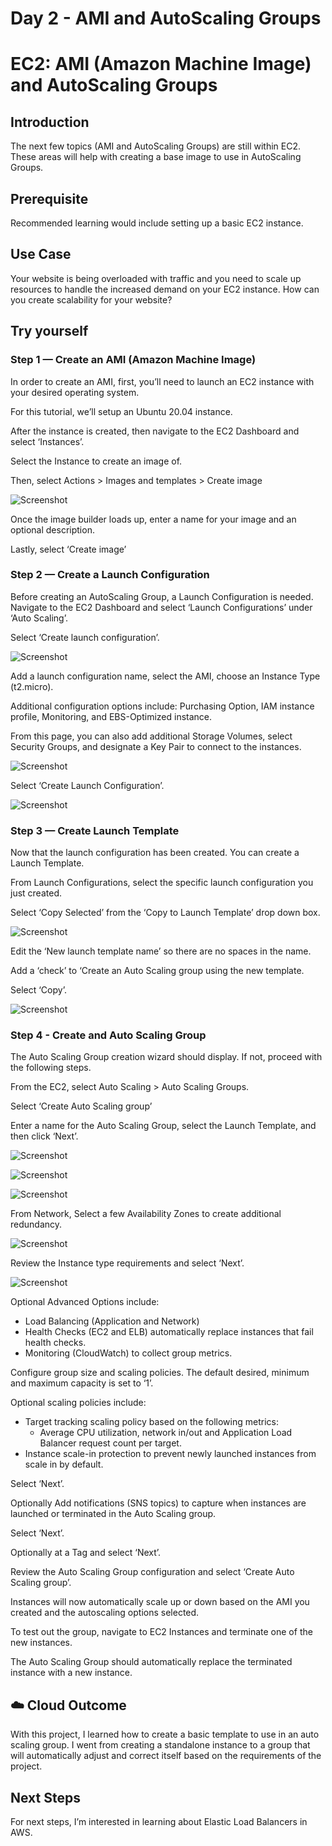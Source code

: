 # Day 2 - AMI and AutoScaling Groups

# EC2: AMI (Amazon Machine Image) and AutoScaling Groups

## Introduction

The next few topics (AMI and AutoScaling Groups) are still within EC2. These areas will help with creating a base image to use in AutoScaling Groups.

## Prerequisite

Recommended learning would include setting up a basic EC2 instance.

## Use Case

Your website is being overloaded with traffic and you need to scale up resources to handle the increased demand on your EC2 instance. How can you create scalability for your website?

## Try yourself

### Step 1 — Create an AMI (Amazon Machine Image)

In order to create an AMI, first, you’ll need to launch an EC2 instance with your desired operating system. 

For this tutorial, we’ll setup an Ubuntu 20.04 instance. 

After the instance is created, then navigate to the EC2 Dashboard and select ‘Instances’.

Select the Instance to create an image of.

Then, select Actions > Images and templates > Create image

![Screenshot](https://destiny-jump-4a2.notion.site/image/https%3A%2F%2Fs3-us-west-2.amazonaws.com%2Fsecure.notion-static.com%2Fd5b7ec90-4789-469f-8ea1-b6a356de0a8d%2FUntitled.png?table=block&id=8c252bda-c4e4-4ec4-b5c1-5d6710585b8b&spaceId=33b16dcc-d006-4ad9-8f62-15abd9fafc7f&width=2000&userId=&cache=v2)

Once the image builder loads up, enter a name for your image and an optional description.

Lastly, select ‘Create image’

### Step 2 — Create a Launch Configuration

Before creating an AutoScaling Group, a Launch Configuration is needed. Navigate to the EC2 Dashboard and select ‘Launch Configurations’ under ‘Auto Scaling’.

Select ‘Create launch configuration’. 

![Screenshot](https://destiny-jump-4a2.notion.site/image/https%3A%2F%2Fs3-us-west-2.amazonaws.com%2Fsecure.notion-static.com%2Fac088c18-a243-4d53-9e22-901bec76757f%2FUntitled.png?table=block&id=1815365c-a3c3-4f04-94c9-599ad93865a3&spaceId=33b16dcc-d006-4ad9-8f62-15abd9fafc7f&width=2000&userId=&cache=v2)

Add a launch configuration name, select the AMI, choose an Instance Type (t2.micro).

Additional configuration options include: Purchasing Option, IAM instance profile, Monitoring, and EBS-Optimized instance.

From this page, you can also add additional Storage Volumes, select Security Groups, and designate a Key Pair to connect to the instances.

![Screenshot](![image](https://user-images.githubusercontent.com/44533500/151673646-0790b70a-085a-4dfd-b609-5369d9e40941.png))

Select ‘Create Launch Configuration’.

![Screenshot](https://destiny-jump-4a2.notion.site/image/https%3A%2F%2Fs3-us-west-2.amazonaws.com%2Fsecure.notion-static.com%2F67e83ea9-8e4b-495f-85c1-2b9f4e08d574%2FUntitled.png?table=block&id=121c8282-5f49-45e7-ba01-435bd86c5996&spaceId=33b16dcc-d006-4ad9-8f62-15abd9fafc7f&width=2000&userId=&cache=v2)

### Step 3 — Create Launch Template

Now that the launch configuration has been created. You can create a Launch Template.

From Launch Configurations, select the specific launch configuration you just created. 

Select ‘Copy Selected’ from the ‘Copy to Launch Template’ drop down box.

![Screenshot](https://destiny-jump-4a2.notion.site/image/https%3A%2F%2Fs3-us-west-2.amazonaws.com%2Fsecure.notion-static.com%2F15b56566-dca9-4891-84f5-0c1ecc9a9787%2FUntitled.png?table=block&id=6b09b48f-9469-4c58-87b9-1cc76fe7d639&spaceId=33b16dcc-d006-4ad9-8f62-15abd9fafc7f&width=2000&userId=&cache=v2)

Edit the  ‘New launch template name’ so there are no spaces in the name.

Add a ‘check’ to ‘Create an Auto Scaling group using the new template.

Select ‘Copy’.

![Screenshot](https://destiny-jump-4a2.notion.site/image/https%3A%2F%2Fs3-us-west-2.amazonaws.com%2Fsecure.notion-static.com%2Faffc1ee3-93cd-477d-b8d4-5d9d41d3f8ae%2FUntitled.png?table=block&id=62c7ac40-024f-4c77-aad9-83df9bd2527e&spaceId=33b16dcc-d006-4ad9-8f62-15abd9fafc7f&width=1780&userId=&cache=v2)

### Step 4 - Create and Auto Scaling Group

The Auto Scaling Group creation wizard should display. If not, proceed with the following steps.

From the EC2, select Auto Scaling > Auto Scaling Groups.

Select ‘Create Auto Scaling group’

Enter a name for the Auto Scaling Group, select the Launch Template, and then click ‘Next’.

![Screenshot](https://destiny-jump-4a2.notion.site/image/https%3A%2F%2Fs3-us-west-2.amazonaws.com%2Fsecure.notion-static.com%2Fc5a6e240-5e92-484a-9a89-f3c1d3f7762d%2FUntitled.png?table=block&id=8f41bb5b-b553-4598-9421-f642157831db&spaceId=33b16dcc-d006-4ad9-8f62-15abd9fafc7f&width=1850&userId=&cache=v2)

![Screenshot](https://destiny-jump-4a2.notion.site/image/https%3A%2F%2Fs3-us-west-2.amazonaws.com%2Fsecure.notion-static.com%2Fbe3e24f9-c175-4d64-b12b-3fd3c47c8bb3%2FUntitled.png?table=block&id=09c873fa-d0b1-483b-a94c-f4a51c2e69ed&spaceId=33b16dcc-d006-4ad9-8f62-15abd9fafc7f&width=2000&userId=&cache=v2)

![Screenshot](https://destiny-jump-4a2.notion.site/image/https%3A%2F%2Fs3-us-west-2.amazonaws.com%2Fsecure.notion-static.com%2F2655d80d-0da9-402f-a461-f1363b1bf790%2FUntitled.png?table=block&id=33d5918f-987e-4348-8f51-a7c69299a532&spaceId=33b16dcc-d006-4ad9-8f62-15abd9fafc7f&width=2000&userId=&cache=v2)

From Network, Select a few Availability Zones to create additional redundancy.

![Screenshot](https://destiny-jump-4a2.notion.site/image/https%3A%2F%2Fs3-us-west-2.amazonaws.com%2Fsecure.notion-static.com%2Fa0b7c96f-b617-477d-8819-62871d5819b5%2FUntitled.png?table=block&id=cf3355f4-5465-4246-b2fa-d222eb9a5500&spaceId=33b16dcc-d006-4ad9-8f62-15abd9fafc7f&width=2000&userId=&cache=v2)

Review the Instance type requirements and select ‘Next’.

![Screenshot](https://destiny-jump-4a2.notion.site/image/https%3A%2F%2Fs3-us-west-2.amazonaws.com%2Fsecure.notion-static.com%2F40e8384c-0384-4c9f-9f36-4a1f19c792d3%2FUntitled.png?table=block&id=eef30aae-1ebd-4037-866c-785f3af23296&spaceId=33b16dcc-d006-4ad9-8f62-15abd9fafc7f&width=2000&userId=&cache=v2)

Optional Advanced Options include:

- Load Balancing (Application and Network)
- Health Checks (EC2 and ELB) automatically replace instances that fail health checks.
- Monitoring (CloudWatch) to collect group metrics.

Configure group size and scaling policies. The default desired, minimum and maximum capacity is set to ‘1’.

Optional scaling policies include:

- Target tracking scaling policy based on the following metrics:
    - Average CPU utilization, network in/out and Application Load Balancer request count per target.
- Instance scale-in protection to prevent newly launched instances from scale in by default.

Select ‘Next’.

Optionally Add notifications (SNS topics) to capture when instances are launched or terminated in the Auto Scaling group.

Select ‘Next’.

Optionally at a Tag and select ‘Next’.

Review the Auto Scaling Group configuration and select ‘Create Auto Scaling group’.

Instances will now automatically scale up or down based on the AMI you created and the autoscaling options selected.

To test out the group, navigate to EC2 Instances and terminate one of the new instances.

The Auto Scaling Group should automatically replace the terminated instance with a new instance.

## ☁️ Cloud Outcome

With this project, I learned how to create a basic template to use in an auto scaling group. I went from creating a standalone instance to a group that will automatically adjust and correct itself based on the requirements of the project.

## Next Steps

For next steps, I’m interested in learning about Elastic Load Balancers in AWS.
